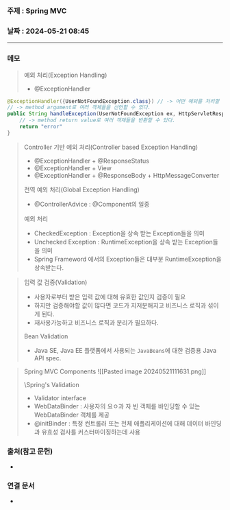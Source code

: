 ### 주제 : Spring MVC

### 날짜 : 2024-05-21 08:45
----
### 메모
> 예외 처리(Exception Handling)
> 	- @ExceptionHandler
```java
@ExceptionHandler({UserNotFoundException.class}) // -> 어떤 예외를 처리할 것인지 선언
// -> method argument로 여러 객체들을 선언할 수 있다.
public String handleException(UserNotFoundException ex, HttpServletResponse response) {
	// -> method return value로 여러 객체들을 반환할 수 있다.
	return "error"
}
```
> Controller 기반 예외 처리(Controller based Exception Handling)
> 	- @ExceptionHandler + @ResponseStatus
> 	- @ExceptionHandler + View
> 	- @ExceptionHandler + @ResponseBody + HttpMessageConverter
> 
> 전역 예외 처리(Global Exception Handling)
> 	- @ControllerAdvice : @Component의 일종
> 
> 예외 처리
> 	- CheckedException : Exception을 상속 받는 Exception들을 의미
> 	- Unchecked Exception : RuntimeException을 상속 받는 Exception들을 의미
> 	- Spring Frameword 에서의 Exception들은 대부분 RuntimeException을 상속받는다.

> 입력 값 검증(Validation)
> 	- 사용자로부터 받은 입력 값에 대해 유효한 값인지 검증이 필요
> 	- 하지만 검증해야할 값이 많다면 코드가 지저분해지고 비즈니스 로직과 섞이게 된다.
> 	- 재사용가능하고 비즈니스 로직과 분리가 필요하다.
> 
> Bean Validation
> 	- Java SE, Java EE 플랫폼에서 사용되는 `JavaBeans`에 대한 검증용 Java API spec.

> Spring MVC Components
> 	![[Pasted image 20240521111631.png]]
> 
> \Spring's Validation
> 	- Validator interface
> 	- WebDataBinder : 사용자의 요ㅇ과 자 빈 객체를 바인딩할 수 있는 WebDataBinder 객체를 제공
> 	- @initBinder : 특정 컨트롤러 또는 전체 애플리케이션에 대해 데이터 바인딩과 유효성 검사를 커스터마이징하는데 사용

### 출처(참고 문헌)
-

### 연결 문서
-
